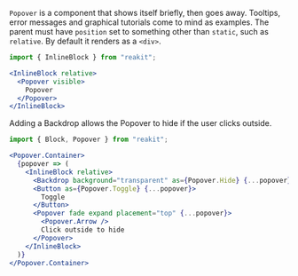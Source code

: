 `Popover` is a component that shows itself briefly, then goes away. Tooltips, error messages and graphical tutorials come to mind as examples. The parent must have `position` set to something other than `static`, such as `relative`. By default it renders as a `<div>`.

```jsx
import { InlineBlock } from "reakit";

<InlineBlock relative>
  <Popover visible>
    Popover
  </Popover>
</InlineBlock>
```

Adding a Backdrop allows the Popover to hide if the user clicks outside.

```jsx
import { Block, Popover } from "reakit";

<Popover.Container>
  {popover => (
    <InlineBlock relative>
      <Backdrop background="transparent" as={Popover.Hide} {...popover} />
      <Button as={Popover.Toggle} {...popover}>
        Toggle
      </Button>
      <Popover fade expand placement="top" {...popover}>
        <Popover.Arrow />
        Click outside to hide
      </Popover>
    </InlineBlock>
  )}
</Popover.Container>
```
